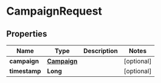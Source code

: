 
# CampaignRequest

## Properties
Name | Type | Description | Notes
------------ | ------------- | ------------- | -------------
**campaign** | [**Campaign**](Campaign.md) |  |  [optional]
**timestamp** | **Long** |  |  [optional]



